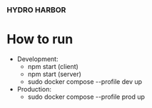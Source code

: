 ### HYDRO HARBOR

# How to run

- Development:
    - npm start (client)
    - npm start (server)
    - sudo docker compose --profile dev up
- Production:
    - sudo docker compose --profile prod up